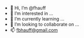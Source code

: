 - 👋 Hi, I’m @fhauff
- 👀 I’m interested in ...
- 🌱 I’m currently learning ...
- 💞️ I’m looking to collaborate on ...
- 📫 fbhauff@gmail.com

<!---
fhauff/fhauff is a ✨ special ✨ repository because its `README.md` (this file) appears on your GitHub profile.
You can click the Preview link to take a look at your changes.
--->
